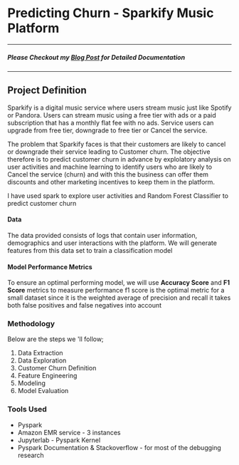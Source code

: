 # Predicting Churn - Sparkify Music Platform
-------
##### Please Checkout my [Blog Post]() for Detailed Documentation
------

## Project Definition
Sparkify is a digital music service where users stream music just like Spotify or Pandora. Users can stream music using a free tier with ads or a paid subscription that has a monthly flat fee with no ads. Service users can upgrade from free tier, downgrade to free tier or Cancel the service.

The problem that Sparkify faces is that their customers are likely to cancel or downgrade their service leading to Customer churn. The objective therefore is to predict customer churn in advance by explolatory analysis on user activities and machine learning to identify users who are likely to Cancel the service (churn) and with this the business can offer them discounts and other marketing incentives to keep them in the platform.

I have used spark to explore user activities and Random Forest Classifier to predict customer churn

#### Data
The data provided consists of logs that contain user information, demographics and user interactions with the platform. We will generate features from this data set to train a classification model
#### Model Performance Metrics
To ensure an optimal performing model, we will use  **Accuracy Score** and **F1 Score** metrics to measure performance
f1 score is the optimal metric for a small dataset since it is the weighted average of precision and recall it takes both false positives and false negatives into account

### Methodology
Below are the steps we 'll follow;
1. Data Extraction
2. Data Exploration
3. Customer Churn Definition
4. Feature Engineering
5. Modeling
6. Model Evaluation

### Tools Used
- Pyspark
- Amazon EMR service - 3 instances
- Jupyterlab - Pyspark Kernel
- Pyspark Documentation & Stackoverflow - for most of the debugging research